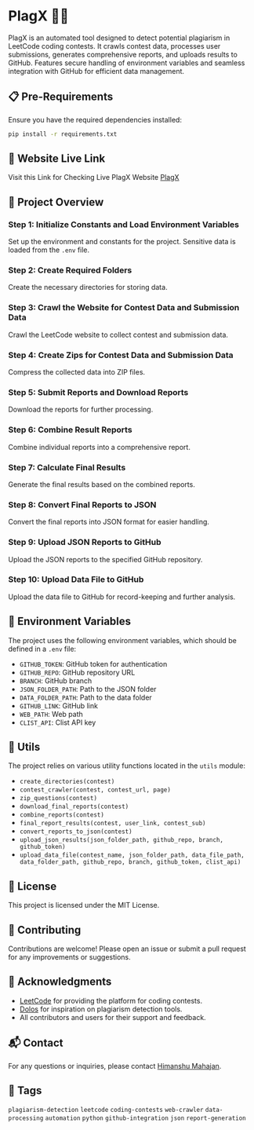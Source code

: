 # PlagX 📜🚫

PlagX is an automated tool designed to detect potential plagiarism in LeetCode coding contests.  It crawls contest data, processes user submissions, generates comprehensive reports, and uploads results to GitHub. Features secure handling of environment variables and seamless integration with GitHub for efficient data management.

## 📋 Pre-Requirements

Ensure you have the required dependencies installed:

```bash
pip install -r requirements.txt
```

## 🔗 Website Live Link
Visit this Link for Checking Live PlagX Website [PlagX](https://himanshumahajan138.github.io/lc/web/)

## 🚀 Project Overview

### Step 1: Initialize Constants and Load Environment Variables

Set up the environment and constants for the project. Sensitive data is loaded from the `.env` file.

### Step 2: Create Required Folders

Create the necessary directories for storing data.

### Step 3: Crawl the Website for Contest Data and Submission Data

Crawl the LeetCode website to collect contest and submission data.

### Step 4: Create Zips for Contest Data and Submission Data

Compress the collected data into ZIP files.

### Step 5: Submit Reports and Download Reports

Download the reports for further processing.

### Step 6: Combine Result Reports

Combine individual reports into a comprehensive report.

### Step 7: Calculate Final Results

Generate the final results based on the combined reports.

### Step 8: Convert Final Reports to JSON

Convert the final reports into JSON format for easier handling.

### Step 9: Upload JSON Reports to GitHub

Upload the JSON reports to the specified GitHub repository.

### Step 10: Upload Data File to GitHub

Upload the data file to GitHub for record-keeping and further analysis.

## 🌟 Environment Variables

The project uses the following environment variables, which should be defined in a `.env` file:

- `GITHUB_TOKEN`: GitHub token for authentication
- `GITHUB_REPO`: GitHub repository URL
- `BRANCH`: GitHub branch
- `JSON_FOLDER_PATH`: Path to the JSON folder
- `DATA_FOLDER_PATH`: Path to the data folder
- `GITHUB_LINK`: GitHub link
- `WEB_PATH`: Web path
- `CLIST_API`: Clist API key

## 🔧 Utils

The project relies on various utility functions located in the `utils` module:

- `create_directories(contest)`
- `contest_crawler(contest, contest_url, page)`
- `zip_questions(contest)`
- `download_final_reports(contest)`
- `combine_reports(contest)`
- `final_report_results(contest, user_link, contest_sub)`
- `convert_reports_to_json(contest)`
- `upload_json_results(json_folder_path, github_repo, branch, github_token)`
- `upload_data_file(contest_name, json_folder_path, data_file_path, data_folder_path, github_repo, branch, github_token, clist_api)`

## 📄 License

This project is licensed under the MIT License.

## 🤝 Contributing

Contributions are welcome! Please open an issue or submit a pull request for any improvements or suggestions.

## 🙏 Acknowledgments

- [LeetCode](https://leetcode.com) for providing the platform for coding contests.
- [Dolos](https://github.com/dodona-edu/dolos) for inspiration on plagiarism detection tools.
- All contributors and users for their support and feedback.

## 📬 Contact

For any questions or inquiries, please contact [Himanshu Mahajan](https://www.linkedin.com/in/himanshu138).

## 🔖 Tags

`plagiarism-detection` `leetcode` `coding-contests` `web-crawler` `data-processing` `automation` `python` `github-integration` `json` `report-generation`
